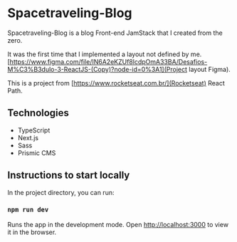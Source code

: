 # Spacetraveling-Blog

Spacetraveling-Blog is a blog Front-end JamStack that I created from the zero.

It was the first time that I implemented a layout not defined by me. [https://www.figma.com/file/IN6A2eKZUf8lcdpOmA33BA/Desafios-M%C3%B3dulo-3-ReactJS-(Copy)?node-id=0%3A1](Project layout Figma).

This is a project from [https://www.rocketseat.com.br/](Rocketseat) React Path.

## Technologies

- TypeScript
- Next.js
- Sass
- Prismic CMS

## Instructions to start locally

In the project directory, you can run:

### `npm run dev`

Runs the app in the development mode.
Open [http://localhost:3000](http://localhost:3000) to view it in the browser.
